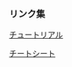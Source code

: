### リンク集

[チュートリアル](https://pandas.pydata.org/pandas-docs/stable/tutorials.html)

[チートシート](http://pandas.pydata.org/Pandas_Cheat_Sheet.pdf)
